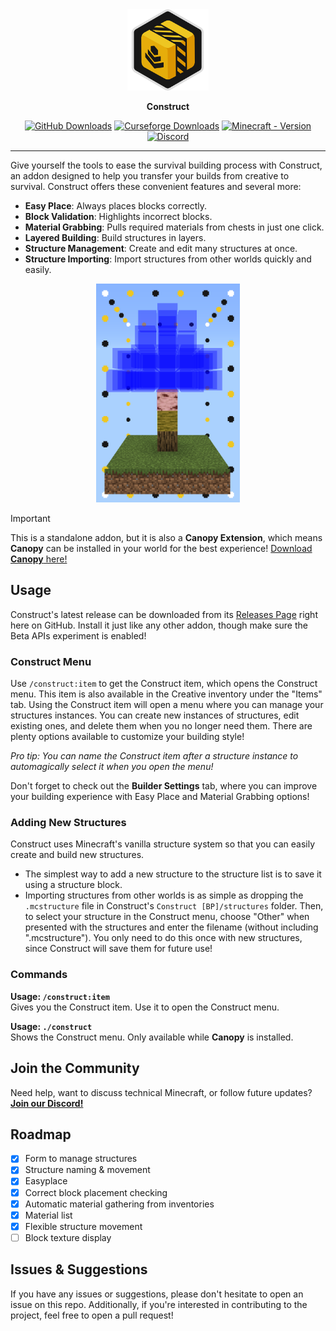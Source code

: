 <div align="center">
    <a href="./icon.png">
        <img src="./icon.png" alt="Construct Icon" width="130" height="130">
    </a>
    <p><b>Construct</b></p>

[![GitHub Downloads](https://img.shields.io/github/downloads/ForestOfLight/Construct/total?label=Github%20downloads&logo=github)](https://github.com/ForestOfLight/Construct/releases)
[![Curseforge Downloads](https://cf.way2muchnoise.eu/full_1283139_downloads.svg)](https://www.curseforge.com/minecraft-bedrock/addons/construct)
[![Minecraft - Version](https://img.shields.io/badge/Minecraft-v1.21.110_(Bedrock)-brightgreen)](https://feedback.minecraft.net/hc/en-us/sections/360001186971-Release-Changelogs)
[![Discord](https://badgen.net/discord/members/9KGche8fxm?icon=discord&label=Discord&list=what)](https://discord.gg/9KGche8fxm)
</div>

---

Give yourself the tools to ease the survival building process with Construct, an addon designed to help you transfer your builds from creative to survival. Construct offers these convenient features and several more:

- **Easy Place**: Always places blocks correctly.
- **Block Validation**: Highlights incorrect blocks.
- **Material Grabbing**: Pulls required materials from chests in just one click.
- **Layered Building**: Build structures in layers.
- **Structure Management**: Create and edit many structures at once.
- **Structure Importing**: Import structures from other worlds quickly and easily.

<div align="center">
    <a href="./demo.png">
        <img src="./demo.png" alt="Construct Structure Demo" height="350">
    </a>
</div>

> [!IMPORTANT]
> This is a standalone addon, but it is also a **Canopy Extension**, which means **Canopy** can be installed in your world for the best experience!
> [Download **Canopy** here!](https://github.com/ForestOfLight/Canopy)

## Usage

Construct's latest release can be downloaded from its [Releases Page](https://github.com/ForestOfLight/Construct/releases) right here on GitHub. Install it just like any other addon, though make sure the Beta APIs experiment is enabled!

### Construct Menu

Use `/construct:item` to get the Construct item, which opens the Construct menu. This item is also available in the Creative inventory under the "Items" tab. Using the Construct item will open a menu where you can manage your structures instances. You can create new instances of structures, edit existing ones, and delete them when you no longer need them. There are plenty options available to customize your building style!

*Pro tip: You can name the Construct item after a structure instance to automagically select it when you open the menu!*

Don't forget to check out the **Builder Settings** tab, where you can improve your building experience with Easy Place and Material Grabbing options!

### Adding New Structures

Construct uses Minecraft's vanilla structure system so that you can easily create and build new structures.

- The simplest way to add a new structure to the structure list is to save it using a structure block.
- Importing structures from other worlds is as simple as dropping the `.mcstructure` file in Construct's `Construct [BP]/structures` folder. Then, to select your structure in the Construct menu, choose "Other" when presented with the structures and enter the filename (without including ".mcstructure"). You only need to do this once with new structures, since Construct will save them for future use!

### Commands

**Usage: `/construct:item`**  
Gives you the Construct item. Use it to open the Construct menu.

**Usage: `./construct`**  
Shows the Construct menu. Only available while **Canopy** is installed.

## Join the Community

Need help, want to discuss technical Minecraft, or follow future updates? [**Join our Discord!**](https://discord.gg/9KGche8fxm)

## Roadmap

- [x] Form to manage structures
- [x] Structure naming & movement
- [x] Easyplace
- [x] Correct block placement checking
- [x] Automatic material gathering from inventories
- [x] Material list
- [x] Flexible structure movement
- [ ] Block texture display

## Issues & Suggestions

If you have any issues or suggestions, please don't hesitate to open an issue on this repo. Additionally, if you're interested in contributing to the project, feel free to open a pull request!

